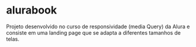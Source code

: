 # alurabook
Projeto desenvolvido no curso de responsividade (media Query) da Alura e consiste em uma landing page que se adapta a diferentes tamanhos de telas. 

